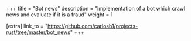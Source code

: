 +++
title = "Bot news"
description = "Implementation of a bot which crawl news and evaluate if it is a fraud"
weight = 1

[extra]
link_to = "https://github.com/carlosb1/projects-rust/tree/master/bot_news"
+++
